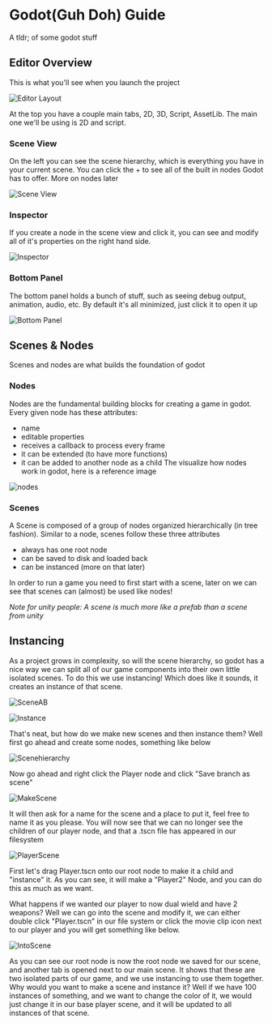 # Godot(Guh Doh) Guide
A tldr; of some godot stuff


## Editor Overview
This is what you'll see when you launch the project

![Editor Layout](https://docs.godotengine.org/en/stable/_images/editor_ui_intro_editor_interface_overview.png)

At the top you have a couple main tabs, 2D, 3D, Script, AssetLib. The main one we'll be using is 2D and script.

### Scene View
On the left you can see the scene hierarchy, which is everything you have in your current scene. You can click the + to see all of the built in nodes Godot has to offer. More on nodes later

![Scene View](imgs/sceneview.png)

### Inspector
If you create a node in the scene view and click it, you can see and modify all of it's properties on the right hand side.

![Inspector](https://docs.godotengine.org/en/stable/_images/editor_ui_intro_dock_inspector.png)

### Bottom Panel
The bottom panel holds a bunch of stuff, such as seeing debug output, animation, audio, etc. By default it's all minimized, just click it to open it up

![Bottom Panel](https://docs.godotengine.org/en/stable/_images/editor_ui_intro_editor_03_animation_player.png)

## Scenes & Nodes
Scenes and nodes are what builds the foundation of godot

### Nodes
Nodes are the fundamental building blocks for creating a game in godot. Every given node has these attributes:
* name
* editable properties
* receives a callback to process every frame
* it can be extended (to have more functions)
* it can be added to another node as a child 
The visualize how nodes work in godot, here is a reference image

![nodes](https://docs.godotengine.org/en/stable/_images/tree.png)

### Scenes
A Scene is composed of a group of nodes organized hierarchically (in tree fashion). Similar to a node, scenes follow these three attributes
* always has one root node
* can be saved to disk and loaded back
* can be instanced (more on that later)

In order to run a game you need to first start with a scene, later on we can see that scenes can (almost) be used like nodes!

*Note for unity people: A scene is much more like a prefab than a scene from unity*

## Instancing
As a project grows in complexity, so will the scene hierarchy, so godot has a nice way we can split all of our game components into their own little isolated scenes. To do this we use instancing! Which does like it sounds, it creates an instance of that scene.

![SceneAB](https://docs.godotengine.org/en/stable/_images/instancingpre.png)

![Instance](https://docs.godotengine.org/en/stable/_images/instancing.png)

That's neat, but how do we make new scenes and then instance them? Well first go ahead and create some nodes, something like below

![Scenehierarchy](imgs/scenehierarchy.png)

Now go ahead and right click the Player node and click "Save branch as scene"

![MakeScene](imgs/makescene.png)

It will then ask for a name for the scene and a place to put it, feel free to name it as you please. You will now see that we can no longer see the children of our player node, and that a .tscn file has appeared in our filesystem

![PlayerScene](imgs/playerscene.png)

First let's drag Player.tscn onto our root node to make it a child and "instance" it. As you can see, it will make a "Player2" Node, and you can do this as much as we want.

What happens if we wanted our player to now dual wield and have 2 weapons? Well we can go into the scene and modify it, we can either double click "Player.tscn" in our file system or click the movie clip icon next to our player and you will get something like below.

![IntoScene](imgs/intoscene.png)

As you can see our root node is now the root node we saved for our scene, and another tab is opened next to our main scene. It shows that these are two isolated parts of our game, and we use instancing to use them together. Why would you want to make a scene and instance it? Well if we have 100 instances of something, and we want to change the color of it, we would just change it in our base player scene, and it will be updated to all instances of that scene.